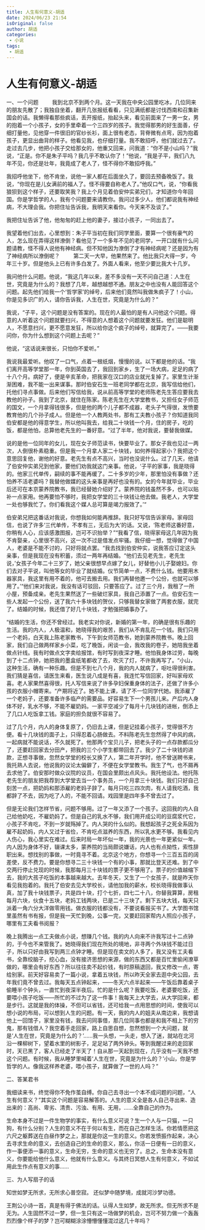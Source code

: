 ```yaml
---
title: 人生有何意义-胡适
date: 2024/06/23 21:54
isOriginal: false
author: 胡适
categories: 
 - 小说
tags:
 - 胡适
---
```


# 人生有何意义-胡适

一、一个问题
　　
我到北京不到两个月。这一天我在中央公园里吃冰，几位同来的朋友先散了；我独自坐着，翻开几张报纸看看，只见满纸都是讨伐西南和召集新国会的话。我懒得看那些疯话，丢开报纸，抬起头来，看见前面来了一男一女，男的抱着一个小孩子，女的手里牵着一个三四岁的孩子。我觉得那男的好生面善，仔细打量他，见他穿一件很旧的官纱长衫，面上很有老态，背脊微有点弯，因为抱着孩子，更显出曲背的样子。他看见我，也仔细打量。我不敢招呼，他们就过去了。走过去几步，他把小孩子交给那女的，他重又回来，问我道：“你不是小山吗？”我说，“正是。你不是朱子平吗？我几乎不敢认你了！”他说，“我是子平，我们八九年不见，你还是壮年，我竟成了老人了，怪不得你不敢招呼我。”

我招呼他坐下，他不肯坐，说他一家人都在后面坐久了，要回去预备晚饭了。我说，“你现在是儿女满前的福人了。怪不得要自称老人了。”他叹口气，说，“你看我狼狈到这个样子，还要取笑我？我上个月见着伯安仲实弟兄们，才知道你今年回国。你是学哲学的人，我有个问题要来请教你。我问过多少人，他们都说我有神经病，不大理会我。你把住址告诉我，我明天来看你。今天来不及谈了。”

我把住址告诉了他，他匆匆的赶上他的妻子，接过小孩子，一同出去了。

我望着他们出去，心里想到：朱子平当初在我们同学里面，要算一个很有豪气的人，怎么现在弄得这样潦倒？看他见了一个多年不见的老同学，一开口就有什么问题请教，怪不得人说他有神经病。但不知他因为潦倒了才有神经病呢？还是因为有了神经病所以潦倒呢？
　　
第二天一大早，他果然来了。他比我只大得一岁，今年三十岁。但是他头上已有许多白发了。外面人看来，他至少要比我大十几岁。

我问他什么问题。他说，“我这几年以来，差不多没有一天不问自己道：人生在世，究竟是为什么的？我想了几年，越想越想不通。朋友之中也没有人能回答这个问题。起先他们给我一个‘哲学家’的绰号，后来他们竟然叫我做朱疯子了！小山，你是见多识广的人，请你告诉我，人生在世，究竟是为什么的？”

我说，“子平，这个问题是没有答案的。现在的人最怕的是有人问他这个问题。得意的人听着这个问题就要扫兴，不得意的人想着这个问题就要发狂。他们是聪明人，不愿意扫兴，更不愿意发狂，所以给你这个疯子的绰号，就算完了。——我要问你，你为什么想到这个问题上去呢？”

他说，“这话说来很长，只怕你不爱听。”

我说我最爱听。他叹了一口气，点着一根纸烟，慢慢的说。以下都是他的话。“我们离开高等学堂那一年，你到英国去了，我回到家乡，生了一场大病，足足的病了十八个月。病好了，便是辛亥革命，把我家在汉口的店业就光复掉了。家里生计渐渐困难，我不能一出来谋事。那时伯安石生一班老同学都在北京，我写信给他们，托他们寻点事做。后来他们写信给我，说从前高等学堂的老师陈老先生答应要我去教他的孙子。我到了北京，就住在陈家。陈老先生在大学堂教书，又担任女子师范的国文，一个月拿得钱很多，但是他的两个儿子都不成器，老头子气得很，发愤要教育他的几个孙子成人。但是他一个人教两处书，那有工夫教小孩子？你知道我同伯安都是他的得意学生，所以他叫我去，给我二十块钱一个月，住的房子，吃的饭，都是他怕，总算他老先生的一番好意。“过了半年，他对我说，要替我做媒。

说的是他一位同年的女儿，现在女子师范读书，快要毕业了。那女子我也见过一两次，人倒很朴素稳重。但是我一个月拿人家二十块钱，如何养得起家小？我把这个意思回复他，谢他的好意。老先生有点不高兴，当时也没说什么。过了几天，他请了伯安仲实弟兄到他家，要他们劝我就这门亲事。他说，‘子平的家事，我是晓得的。他家三代单传，嗣续的事不能再缓了。二十多岁的少年，那里怕没有事做？还怕养不活老婆吗？我替他做媒的这头亲事是再好也没有的。女的今年就毕业，毕业后还可在本京蒙养院教书，我已经替她介绍好了。蒙养院的钱虽然不多，也可以贴补一点家用。他再要怕不够时，我把女学堂的三十块钱让他去做。我老人，大学堂一处也够我忙了。你们看我这个媒人总可算是竭力报效了。’“

伯安弟兄把这番话对我说，你想我如何能再推辞。我只好写信告诉家母。家母回信，也说了许多‘三代单传，不孝有三，无后为大’的话。又说，‘陈老师这番好意，你稍有人心，应该感激图报，岂可不识抬举？”“我看了信，晓得家母这几年因为我不肯娶亲，心里很不高兴，这一次不过是借发点牢骚。我仔细一想，觉得做了中国人，老婆是不能不讨的，只好将就点罢。“我去找到伯安仲实，说我答应订定这头亲事，但是我现在没有积蓄，须过一两年再结婚。“他们去见老先生，老先生说，’女孩子今年二十三岁了，她父亲很想早点嫁了女儿，好替他小儿子娶媳妇。你们去对子平说，叫他等女的毕业了就结婚。仪节简单一点，不费什么钱。他要用木器家具，我这里有用不着的，他可去搬去用。我们再替他邀一个公份，也就可以够用了。’“他们来对我说，我没有话可驳回，只要答应了。过了三个月，我租了一所小屋，预备成亲。老先生果然送了一些破烂家具，我自己添置了一点。伯安石生一些人发起一个公份，送了我六十多块钱的贺仪，只够我替女家做了两套衣服，就完了。结婚的时候，我还借了好几十块钱，才勉强把婚事办了。

“结婚的生活，你还不曾经过。我老实对你说，新婚的第一年，的确是很有乐趣的生活。我的内人，人极温和，她晓得我的艰苦，我们从不肯乱花一个钱。我们只用一个老妈，白天我上陈老家教书，下午到女师范教书，她到蒙养院教书。晚上回家，我们自己做两样家乡小菜，吃了晚饭，闲谈一会，我改我的卷子，她陪我坐着做点针线。我有时做点文字卖给报馆，有时写到夜深才睡。他怕我身体过劳，每晚到了十二点钟，她把我的墨盒纸笔都收了去，吹灭了灯，不许我再写了。“小山，这种生活，确有一种乐趣。但是不到七八个月，我的内人就病了，呕吐得很利害。我们猜是喜信，请医生来看，医生说八成是有喜，我连忙写信回家，好叫家母欢喜。老人家果然喜得很，托人写信来说了许多孕妇保重身体的法子，还做了许多小孩的衣服小帽寄来。“产期将近了。她不能上课，请了不一位同学代她。我添雇了一个老妈子，还要准备许多临产的需要品。好容易生下一个男孩儿来。产后内人身体不好，乳水不够，不能不雇奶妈。一家平空减少了每月十几块钱的进帐，倒添上了几口人吃饭拿工钱。家庭的担负就很不容易了。

过了几个月，内人的身体复原了，仍旧去上课，但是记挂着小孩子，觉得很不方便。看十几块钱的面子上，只得忍着心肠做去。不料陈老先生忽然得了中风的病，一起病就不能说话，不久就死了。他那两个宝贝儿子，把老头子的一点存款都瓜分了，还要赶回家去分田产，把我的三个小学生都带回去了。我少了二十块钱的进款，正想寻事做，忽然女学堂的校长又换了人，第二年开学时，他不曾送聘书来，我托熟人去说，他说我的议论太偏僻了，不便在女学堂教书。我生了气，也不屑再去求他了。伯安那时做众议院的议员，在国会里颇出点风头。我托他设法。他托陈老先生的朋友把我荐到大学堂去当一个事务员，一个月拿三十块钱。我们只好自己刻苦一点，把奶妈和那添雇的老妈子辞了。每月只吃三四次肉，有人请我吃酒，我都辞了不去，因为吃了人的，不能不回请。戏园里是四年多不曾去过了。

但是无论我们怎样节省，问题不够用。过了一年又添了一个孩子。这回我的内人自己给他奶吃，不雇奶妈了。但是自己的乳水不够，我们用开成公司的豆腐浆代它，小孩子不肯吃，不到一岁就殇掉了。内人哭的什么似的。我想起孩子之死全系因为雇不起奶妈，内人又过于省俭，不肯吃点滋养的东西，所以乳水更不够。我看见内人伤心，我心里实在难过。后来时局一年坏似一年，我的光景也一年更紧似一年。内人因为身体不好，辍课太多，蒙养院的当局颇说嫌话，内人也有点拗性，索性辞职出来。想找别的事做，一时竟寻不着。北京这个地方，你想寻一个三百五百的阔差使，反不费力。要是你想寻二三十块钱一个有的小事，那就比登天还难。到了中交两行停止兑现的时候，我那每月三十块钱的票子更不够用了。票子的价值越缩下去，我的大孩子吃饭的本事越来越大。去年冬天，又生了一个女孩子，就是昨天你看见我抱着的。我托了伯安去见大学校长，请他加我的薪水，校长晓得我做事认真，加了我十块钱票子，共是四十块，打个七折，四七二十八，你替我算算，房租每月六块，伙食十五块，老妈工钱两块，已是二十三块了。剩下五块大钱，每天只派着一角六分大洋做零用钱。做衣服的钱都没有，不要说看报买书了。大学图书馆里虽然有书有报，但是我一天忙到晚，公事一完，又要赶回家帮内人照应小孩子，哪里有工夫看书阅报？

晚上我腾出一点工夫做点小说，想赚几个钱。我的内人向来不许我写过十二点钟的，于今也不来管我了。她晓得我们现在所处的境地，非寻两个外块钱不能过日子，所以只好由我写到两三点钟才睡。但是现在卖文的人多了，我又没有工夫看书，全靠绞脑子，挖心血，没有接济思想的来源，做的东西又都是百忙里偷闲潦草做的，哪里会有好东西？所以往往卖不起价钱，有时原稿退回，我又修改一点，寄给别家。前天好容易卖了一篇小说，拿着五块钱，所以昨天全家去逛中央公园，去年我们竟不曾去过。我每天五点钟起来，——冬天六点半起来——午饭后靠着桌子偷睡半个钟头，一直忙到夜深半夜后。忙的是什么呢？我要吃饭，老婆要吃饭，还要喂小孩子吃饭——所忙的不过为了这一件事！我每天上大学去，从大学回来，都是步行。这就是我的体操，不但可以省钱，还可给我一点用思想的时间，使我可以想小说的布局，可以想到人生的问题。有一天，我的内人的姐夫从南边来，我想请他上一回馆子，家里没有钱，我去问同事借，那几位同事也都是和我不相上下的穷鬼，那有钱借人？我空着手走回家，路上自思自想，忽然想到一个大问题，就是‘人生在世，究竟是为什么的？’……我一头想，一头走，想入了迷，就站在北河沿一棵柳树下，望着水里的树影子，足足站了两外钟头。等到我醒过来的走回家时，天已黑了，客人已经走了半天了！自从那一天起到现在，几乎没有一天我不想这个问题。有时候，我从睡梦里喊着‘人生在世，究竟是为什么的？’小山，你是学哲学的人。像我这样养老婆，喂小孩子，就算做了一世的人吗？”

二、答某君书

我细读来书，终觉得你不免作茧自缚。你自己去寻出一个本不成问题的问题，“人生有何意义？”其实这个问题是容易解答的。人生的意义全是各人自己寻出来、造出来的：高尚、卑劣、清贵、污浊、有用、无用，……全靠自己的作为。

生命本身不过是一件生物学的事实，有什么意义可说？生一个人与一只猫，一只狗，有什么分别？人生的意义不在于何以有生，而在自己怎样生活。你若情愿把这六尺之躯葬送在白昼作梦之上，那就是你这一生的意义。你若发愤振作起来，决心去寻求生命的意义，去创造自己的生命的意义，那么，你活一日便有一日的意义，作一事便添一事的意义，生命无穷，生命的意义也无穷了。总之，生命本没有意义，你要能给他什么意义，他就有什么意义。与其终日冥想人生有何意义，不如试用此生作点有意义的事……

三、为人写扇子的话

知世如梦无所求，无所求心普空寂。
还似梦中随梦境，成就河沙梦功德。

王荆公小诗一首，真是有得于佛法的话。认得人生如梦，故无所求。但无所求不是无为。人生固然不过一梦，但一生只有这一场做梦的机会，岂可不努力做一个轰轰烈烈像个样子的梦？岂可糊糊涂涂懵懵懂懂混过这几十年吗？